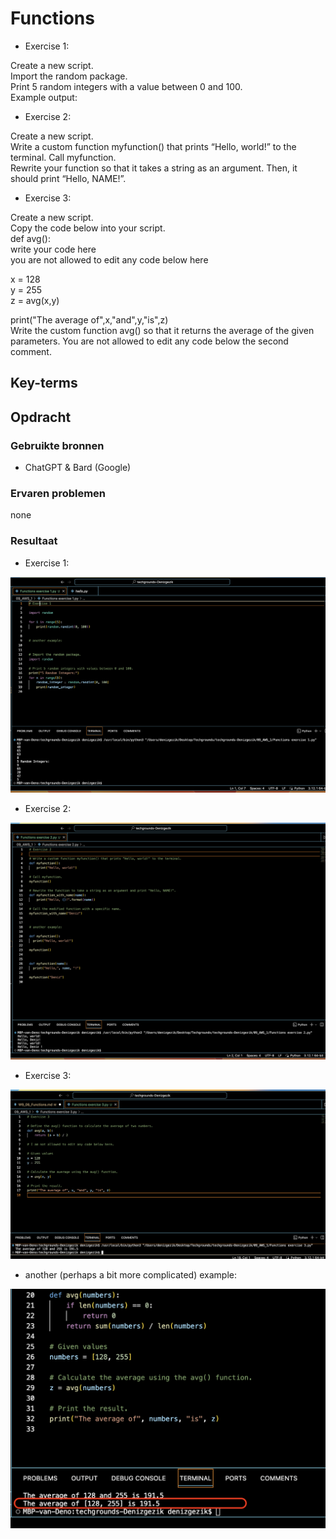 # Functions

- Exercise 1: <br>

Create a new script.<br>
Import the random package.<br>
Print 5 random integers with a value between 0 and 100.<br>
Example output:<br>

- Exercise 2:

Create a new script.<br>
Write a custom function myfunction() that prints “Hello, world!” to the terminal. Call myfunction.<br>
Rewrite your function so that it takes a string as an argument. Then, it should print “Hello, NAME!”.<br>

- Exercise 3:

Create a new script.<br>
Copy the code below into your script.<br>
def avg():<br>
 write your code here<br>
 you are not allowed to edit any code below here<br>

x = 128<br>
y = 255<br>
z = avg(x,y)<br>

print("The average of",x,"and",y,"is",z)<br>
Write the custom function avg() so that it returns the average of the given parameters. You are not allowed to edit any code below the second comment. <br>


## Key-terms


## Opdracht
### Gebruikte bronnen

- ChatGPT & Bard (Google)

### Ervaren problemen
none


### Resultaat

- Exercise 1:

![Alt text](<09_includes/Functions exercise 1.png>)


- Exercise 2:

![Alt text](<09_includes/Functions exercise 2.png>)

- Exercise 3:

![Alt text](<09_includes/Functions exercise 3.png>)


- another (perhaps a bit more complicated) example:

![Alt text](<09_includes/Functions 3 another example.png>)

